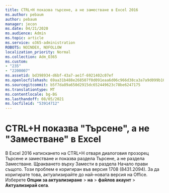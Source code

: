 ```yaml
---
title: CTRL+H показва търсене, а не заместване в Excel 2016
ms.author: pebaum
author: pebaum
manager: jecon
ms.date: 04/21/2020
ms.audience: Admin
ms.topic: article
ms.service: o365-administration
ROBOTS: NOINDEX, NOFOLLOW
localization_priority: Normal
ms.collection: Adm_O365
ms.custom:
- "235"
- "2200007"
ms.assetid: bd398934-d6bf-43a7-ae1f-6921402c07ef
ms.openlocfilehash: 69aa31b488e268507f0d091eaa6d06c966d38ca3a7a9d099b10886e1954b956b
ms.sourcegitcommit: b5f7da89a650d2915dc652449623c78be6247175
ms.translationtype: MT
ms.contentlocale: bg-BG
ms.lasthandoff: 08/05/2021
ms.locfileid: "53914712"
---
```

# <a name="ctrlh-shows-find-not-replace-in-excel"></a>CTRL+H показва "Търсене", а не "Заместване" в Excel

В Excel 2016 натискането на CTRL+H отваря диалоговия прозорец Търсене и заместване и показва раздела Търсене, а не раздела Заместване. Щракването върху Замести в раздела Начало прави същото. Този проблем е коригиран във версия 1708 (8431.2094). За да коригирате това, актуализирайте до най-новата версия на Office. Изберете **Опции за актуализиране** \> **на** \> **файлов акаунт** \> **Актуализирай сега**.
  